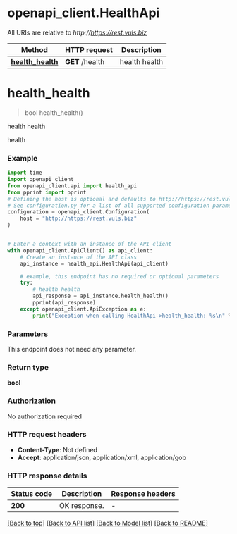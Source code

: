 # openapi_client.HealthApi

All URIs are relative to *http://https://rest.vuls.biz*

Method | HTTP request | Description
------------- | ------------- | -------------
[**health_health**](HealthApi.md#health_health) | **GET** /health | health health


# **health_health**
> bool health_health()

health health

health

### Example


```python
import time
import openapi_client
from openapi_client.api import health_api
from pprint import pprint
# Defining the host is optional and defaults to http://https://rest.vuls.biz
# See configuration.py for a list of all supported configuration parameters.
configuration = openapi_client.Configuration(
    host = "http://https://rest.vuls.biz"
)


# Enter a context with an instance of the API client
with openapi_client.ApiClient() as api_client:
    # Create an instance of the API class
    api_instance = health_api.HealthApi(api_client)

    # example, this endpoint has no required or optional parameters
    try:
        # health health
        api_response = api_instance.health_health()
        pprint(api_response)
    except openapi_client.ApiException as e:
        print("Exception when calling HealthApi->health_health: %s\n" % e)
```


### Parameters
This endpoint does not need any parameter.

### Return type

**bool**

### Authorization

No authorization required

### HTTP request headers

 - **Content-Type**: Not defined
 - **Accept**: application/json, application/xml, application/gob


### HTTP response details

| Status code | Description | Response headers |
|-------------|-------------|------------------|
**200** | OK response. |  -  |

[[Back to top]](#) [[Back to API list]](../README.md#documentation-for-api-endpoints) [[Back to Model list]](../README.md#documentation-for-models) [[Back to README]](../README.md)

